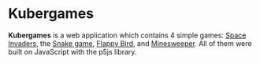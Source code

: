 # Kubergames

**Kubergames** is a web application which contains 4 simple games: [Space Invaders](https://github.com/saulprl/Space-Invaders), the [Snake game](https://github.com/saulprl/Snake-game), [Flappy Bird](https://github.com/saulprl/Flappy-bird), and [Minesweeper](https://github.com/saulprl/Minesweeper). All of them were built on JavaScript with the p5js library.
